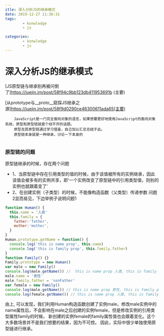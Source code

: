 ```yaml
---
itle: 深入分析JS的继承模式
date: 2019-12-27 11:36:31
tags: 
        - konwledge
        - js 

categories: 
        - konwledge
        - js
---
```

# 深入分析JS的继承模式

[JS原型链与继承别再被问倒了]https://juejin.im/post/58f94c9bb123db411953691b (主要)

[从prototype与__proto__窥探JS继承之源]https://juejin.im/post/58f9d0290ce46300611ada65(主要)
  ````
      JavaScript是一门完全面向对象的语言，如果想要更好地使用JavaScript的面向对象系统，原型和原型链就是个绕不开的话题。 
      原型及其原型链通过学习借鉴，自己加以汇总总结于此。
      原型链本身就是一种继承，讨论一下本身的
      
  ````
### 原型链的问题
  原型链继承的时候，存在两个问题
  - 1、当原型链中存在引用类型的值的时候，由于该值被所有的实例继承，因此该值会被多有的实例共享，即‘一个实例改变了原型链中的引用类型值，则别的实例也就跟着变了’
  - 2、在创建实例（子类型）的时候，不能像构造函数（父类型）传递参数
  问题2显而易见，下边举例子说明问题1
  ```javascript
  function Human() {
    this.name = '人类'
    this.family = { 
      father:'father',
      mother:'mother',
    }
  }
  Human.prototype.getName = function() {
    console.log('this is name prop', this.name)
    console.log('this is family prop', this.family.father)
  }
  function Family() {}
  Family.prototype = new Human()
  var male = new Family()
  console.log(male.getName()) //  this is name prop 人类, this is family prop father
  male.name = '男性'
  male.family.father = 'sonFather'
  var female = new Family()
  console.log(male.getName()) // this is name prop 男性, this is family prop sonFather
  console.log(female.getName()) // this is name prop 人类, this is family prop sonFather

  ```
由上, 可以发现，我们利用Human构造函数创建了实例male，修改male实例中的name属性后，不会影响在male之后创建的实例female，但是修改实例的引用类型属性family的时候， 新创建的实例female的family属性值也会跟着变化。这个大多数场景并不是我们想要的结果，因为不可控。
因此，实际中很少单独使用原型链进行继承。
  